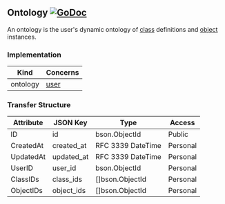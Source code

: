 Ontology [![GoDoc](https://godoc.org/github.com/elos/data?status.svg)](https://godoc.org/github.com/elos/models#Ontology)
--------

An ontology is the user's dynamic ontology of [class](class.md) definitions and [object](object.md) instances.
### Implementation
| Kind       | Concerns        |
| ---------- | --------------- |
| ontology   | [user](user.md) |

### Transfer Structure
| Attribute       | JSON Key          | Type              | Access    |
| --------------- | ----------------- | ----------------- | --------- |
| ID              | id                | bson.ObjectId     | Public    |
| CreatedAt       | created_at        | RFC 3339 DateTime | Personal  |
| UpdatedAt       | updated_at        | RFC 3339 DateTime | Personal  |
| UserID          | user_id           | bson.ObjectId     | Personal  |
| ClassIDs        | class_ids         | []bson.ObjectId   | Personal  |
| ObjectIDs       | object_ids        | []bson.ObjectId   | Personal  |
